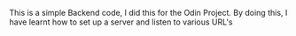 This is a simple Backend code, I did this for the Odin Project. By doing this, I have learnt how to set up a server and listen to various URL's
